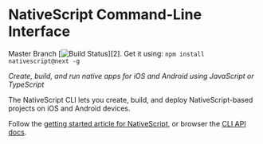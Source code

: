 NativeScript Command-Line Interface
================
Master Branch [![Build Status](https://travis-ci.org/NativeScript/nativescript-cli.svg?branch=build)][2].
Get it using: `npm install nativescript@next -g`

*Create, build, and run native apps for iOS and Android using JavaScript or TypeScript*

The NativeScript CLI lets you create, build, and deploy NativeScript-based projects on iOS and Android devices.

Follow the [getting started article for NativeScript](http://docs.nativescript.org), or browser the [CLI API docs](https://github.com/NativeScript/nativescript-cli/blob/master/docs/man_pages/index.md).
